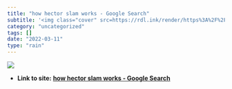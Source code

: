 ```yaml
---
title: "how hector slam works - Google Search"
subtitle: '<img class="cover" src=https://rdl.ink/render/https%3A%2F%2Fwww.google.com%2Fsearch%3Fclient%3Dsafar...'
category: "uncategorized"
tags: []
date: "2022-03-11"
type: "rain"
---
```

<img class="cover" src=https://rdl.ink/render/https%3A%2F%2Fwww.google.com%2Fsearch%3Fclient%3Dsafari%26rls%3Den%26q%3Dhow%2Bhector%2Bslam%2Bworks%26ie%3DUTF-8%26oe%3DUTF-8%23kpvalbx%3D_0oQrYrHpL7qlptQPhryg2AE24>


* **Link to site:** **[how hector slam works - Google Search](https://www.google.com/search?client=safari&rls=en&q=how+hector+slam+works&ie=UTF-8&oe=UTF-8#kpvalbx=_0oQrYrHpL7qlptQPhryg2AE24)**